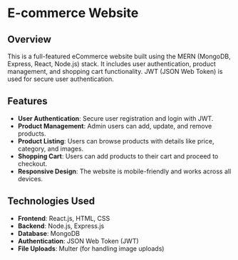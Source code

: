 # E-commerce Website

## Overview
This is a full-featured eCommerce website built using the MERN (MongoDB, Express, React, Node.js) stack. It includes user authentication, product management, and shopping cart functionality. JWT (JSON Web Token) is used for secure user authentication.

## Features
- **User Authentication**: Secure user registration and login with JWT.
- **Product Management**: Admin users can add, update, and remove products.
- **Product Listing**: Users can browse products with details like price, category, and images.
- **Shopping Cart**: Users can add products to their cart and proceed to checkout.
- **Responsive Design**: The website is mobile-friendly and works across all devices.

## Technologies Used
- **Frontend**: React.js, HTML, CSS
- **Backend**: Node.js, Express.js
- **Database**: MongoDB
- **Authentication**: JSON Web Token (JWT)
- **File Uploads**: Multer (for handling image uploads)
